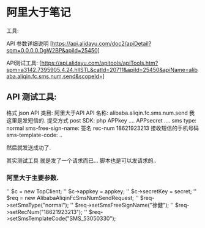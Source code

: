 # 阿里大于笔记
工具:

API 参数详细说明
[https://api.alidayu.com/doc2/apiDetail?spm=0.0.0.0.DgW2BP&apiId=25450]


API测试工具:
[https://api.alidayu.com/apitools/apiTools.htm?spm=a3142.7395905.4.24.hIlSTL&catId=20711&apiId=25450&apiName=alibaba.aliqin.fc.sms.num.send&scopeId=]




## API 测试工具:

格式 json 
API 类目: 阿里大于API
API 名称: alibaba.aliqin.fc.sms.num.send   我这里是发短信的.
提交方式 post
SDK: php
APPkey  ....
APPsecret  ....
sms type: normal
sms-free-sign-name: 签名
rec-num  18621923213  接收短信的手机号码
sms-template-code:  ..

然后就发送成功了.



其实测试工具 就是发了一个请求而已...
脚本也是可以发请求的..



### 阿里大于主要参数.
'' $c = new TopClient;
'' $c->appkey = appkey;
'' $c->secretKey = secret;
'' $req = new AlibabaAliqinFcSmsNumSendRequest;
'' $req->setSmsType("normal");
'' $req->setSmsFreeSignName("徐健");
'' $req->setRecNum("18621923213");
'' $req->setSmsTemplateCode("SMS_53050330");

